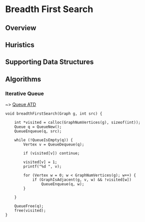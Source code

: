 # Breadth First Search

## Overview

## Huristics

## Supporting Data Structures

## Algorithms

### Iterative Queue 

~> [Queue ATD](/Data%20Structures/Queues/Queue.h)

```
void breadthFirstSearch(Graph g, int src) {
	
	int *visited = calloc(GraphNumVertices(g), sizeof(int));
	Queue q = QueueNew();
	QueueEnqueue(q, src);

	while (!QueueIsEmpty(q)) {
		Vertex v = QueueDequeue(q);

		if (visited[v]) continue;

		visited[v] = 1;
		printf("%d ", v);

		for (Vertex w = 0; w < GraphNumVertices(g); w++) {
			if (GraphIsAdjacent(g, v, w) && !visited[w])
				QueueEnqueue(q, w);
		}
		
	}

	QueueFree(q);
	free(visited);
}

```